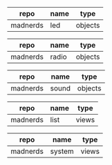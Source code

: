 repo         |name    |type   |
-------------|--------|-------|
madnerds     |led     |objects|

repo         |name    |type   |
-------------|--------|-------|
madnerds     |radio   |objects|

repo         |name    |type   |
-------------|--------|-------|
madnerds     |sound   |objects|

repo         |name    |type   |
-------------|--------|-------|
madnerds     |list    |views  |

repo         |name    |type   |
-------------|--------|-------|
madnerds     |system  |views  |







